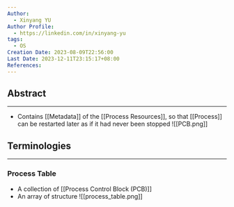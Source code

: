 ```yaml
---
Author:
  - Xinyang YU
Author Profile:
  - https://linkedin.com/in/xinyang-yu
tags:
  - OS
Creation Date: 2023-08-09T22:56:00
Last Date: 2023-12-11T23:15:17+08:00
References: 
---
```

## Abstract
---
- Contains [[Metadata]] of the [[Process Resources]], so that [[Process]] can be restarted later as if it had never been stopped
![[PCB.png]]



## Terminologies
---
### Process Table
- A collection of [[Process Control Block (PCB)]]
- An array of structure 
![[process_table.png]]